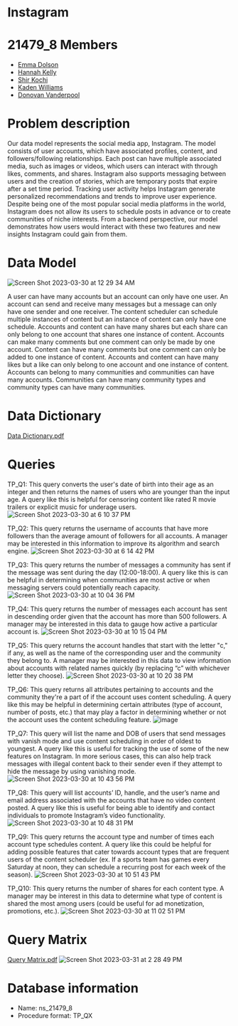 # Instagram

# 21479_8 Members
- [Emma Dolson](https://github.com/eld49325/EmmaDolson_MIST4610GroupProject1)
- [Hannah Kelly](https://github.com/hannahkelly98765/MIST-4610)
- [Shir Kochi](https://github.com/shirkorchi/GroupProject1)
- [Kaden Williams](https://github.com/kadenwilliams1/21479_-8)
- [Donovan Vanderpool](https://github.com/donovanv2/MIST4610/)

# Problem description
Our data model represents the social media app, Instagram. The model consists of user accounts, which have associated profiles, content, and followers/following relationships. Each post can have multiple associated media, such as images or videos, which users can interact with through likes, comments, and shares. Instagram also supports messaging between users and the creation of stories, which are temporary posts that expire after a set time period. Tracking user activity helps Instagram generate personalized recommendations and trends to improve user experience. Despite being one of the most popular social media platforms in the world, Instagram does not allow its users to schedule posts in advance or to create communities of niche interests. From a backend perspective, our model demonstrates how users would interact with these two features and new insights Instagram could gain from them.

# Data Model
![Screen Shot 2023-03-30 at 12 29 34 AM](https://user-images.githubusercontent.com/128401988/228729940-6e1e7645-8a3e-4d5b-ad53-8462281e5100.png)

A user can have many accounts but an account can only have one user. An account can send and receive many messages but a message can only have one sender and one receiver. The content scheduler can schedule multiple instances of content but an instance of content can only have one schedule. Accounts and content can have many shares but each share can only belong to one account that shares one instance of content. Accounts can make many comments but one comment can only be made by one account. Content can have many comments but one comment can only be added to one instance of content. Accounts and content can have many likes but a like can only belong to one account and one instance of content. Accounts can belong to many communities and communities can have many accounts. Communities can have many community types and community types can have many communities.
 
# Data Dictionary
[Data Dictionary.pdf](https://github.com/eld49325/EmmaDolson_MIST4610_GroupProject1/files/11107723/Data.Dictionary.pdf)

# Queries
TP_Q1: This query converts the user's date of birth into their age as an integer and then returns the names of users who are younger than the input age. A query like this is helpful for censoring content like rated R movie trailers or explicit music for underage users.
![Screen Shot 2023-03-30 at 6 10 37 PM](https://user-images.githubusercontent.com/128401988/228975952-f234cea1-e0df-4a5a-81ec-e56ddce18d3f.png)


TP_Q2: This query returns the username of accounts that have more followers than the average amount of followers for all accounts. A manager may be interested in this information to improve its algorithm and search engine.
![Screen Shot 2023-03-30 at 6 14 42 PM](https://user-images.githubusercontent.com/128401988/228975924-504bf5ab-16bc-4833-bd52-2227b2c1594b.png)

TP_Q3: This query returns the number of messages a community has sent if the message was sent during the day (12:00-18:00). A query like this is can be helpful in determining when communities are most active or when messaging servers could potentially reach capacity.
![Screen Shot 2023-03-30 at 10 04 36 PM](https://user-images.githubusercontent.com/128401988/229004811-b77e18de-98ee-4b82-8ca8-c96d945fcd10.png)

TP_Q4: This query returns the number of messages each account has sent in descending order given that the account has more than 500 followers. A manager may be interested in this data to gauge how active a particular account is.
![Screen Shot 2023-03-30 at 10 15 04 PM](https://user-images.githubusercontent.com/128401988/229005627-4a5c8a5b-46de-4986-a430-f6c0ccfd0bc2.png)

TP_Q5: This query returns the account handles that start with the letter "c," if any, as well as the name of the corresponding user and the community they belong to. A manager may be interested in this data to view information about accounts with related names quickly (by replacing “c” with whichever letter they choose). 
![Screen Shot 2023-03-30 at 10 20 38 PM](https://user-images.githubusercontent.com/128401988/229006480-c3de6787-1171-41a0-a86c-a4966375d4a7.png)

TP_Q6: This query returns all attributes pertaining to accounts and the community they're a part of if the account uses content scheduling. A query like this may be helpful in determining certain attributes (type of account, number of posts, etc.) that may play a factor in determining whether or not the account uses the content scheduling feature.
![image](https://user-images.githubusercontent.com/128401988/229006685-cdd56a3e-5c13-4649-8cb8-c1b6a8cbff48.png)

TP_Q7: This query will list the name and DOB of users that send messages with vanish mode and use content scheduling in order of oldest to youngest. A query like this is useful for tracking the use of some of the new features on Instagram. In more serious cases, this can also help track messages with illegal content back to their sender even if they attempt to hide the message by using vanishing mode.
![Screen Shot 2023-03-30 at 10 43 56 PM](https://user-images.githubusercontent.com/128401988/229009731-0c72005f-2083-4c19-ae5f-b2ad2dc292e2.png)

TP_Q8: This query will list accounts’ ID, handle, and the user’s name and email address associated with the accounts that have no video content posted. A query like this is useful for being able to identify and contact individuals to promote Instagram’s video functionality.
![Screen Shot 2023-03-30 at 10 48 31 PM](https://user-images.githubusercontent.com/128401988/229010324-79f27bde-239a-46be-b596-25f9dc809473.png)


TP_Q9: This query returns the account type and number of times each account type schedules content. A query like this could be helpful for adding possible features that cater towards account types that are frequent users of the content scheduler (ex. If a sports team has games every Saturday at noon, they can schedule a recurring post for each week of the season).
![Screen Shot 2023-03-30 at 10 51 43 PM](https://user-images.githubusercontent.com/128401988/229010798-223b204b-95b7-42eb-8501-2d9e88078e57.png)

TP_Q10: This query returns the number of shares for each content type. A manager may be interest in this data to determine what type of content is shared the most among users (could be useful for ad monetization, promotions, etc.).
![Screen Shot 2023-03-30 at 11 02 51 PM](https://user-images.githubusercontent.com/128401988/229012597-cf0cbdfa-f5da-46da-b5d9-66b192682852.png)

# Query Matrix
[Query Matrix.pdf](https://github.com/eld49325/EmmaDolson_MIST4610GroupProject1/files/11124917/Query.Matrix.pdf)
![Screen Shot 2023-03-31 at 2 28 49 PM](https://user-images.githubusercontent.com/128401988/229201894-21c90eaf-5bf3-4fa3-8654-3159203245b8.png)

# Database information
- Name: ns_21479_8
- Procedure format: TP_QX
